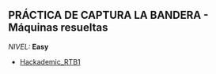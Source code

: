 ## PRÁCTICA DE CAPTURA LA BANDERA - Máquinas resueltas

*NIVEL:* **Easy**
- <a href="https://github.com/R3LI4NT/ctf-retos/blob/main/1-%20Maquinas-Easy/Hackademic_RTB1.md" target="_blank">Hackademic_RTB1</a>
